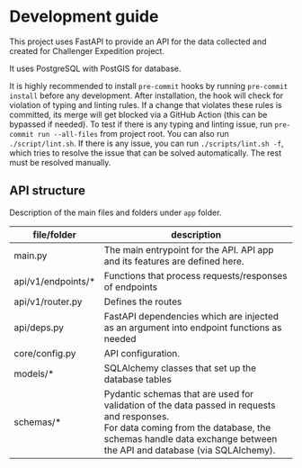 # Development guide

This project uses FastAPI to provide an API for the data collected and created for Challenger Expedition project.

It uses PostgreSQL with PostGIS for database.

It is highly recommended to install `pre-commit` hooks by running `pre-commit install` before any development.
After installation, the hook will check for violation of typing and linting rules.
If a change that violates these rules is committed, its merge will get blocked via a GitHub Action (this can be bypassed if needed).
To test if there is any typing and linting issue, run `pre-commit run --all-files` from project root. You can also run `./script/lint.sh`.
If there is any issue, you can run `./scripts/lint.sh -f`, which tries to resolve the issue that can be solved automatically.
The rest must be resolved manually.

## API structure

Description of the main files and folders under `app` folder.

| file/folder        | description                                                                                                                                                                                                        |
|--------------------|--------------------------------------------------------------------------------------------------------------------------------------------------------------------------------------------------------------------|
| main.py            | The main entrypoint for the API. API app and its features are defined here.                                                                                                                                        |
| api/v1/endpoints/* | Functions that process requests/responses of endpoints                                                                                                                                                             |
| api/v1/router.py   | Defines the routes                                                                                                                                                                                                 |
| api/deps.py        | FastAPI dependencies which are injected as an argument into endpoint functions as needed                                                                                                                           |
| core/config.py     | API configuration.                                                                                                                                                                                                 |
| models/*           | SQLAlchemy classes that set up the database tables                                                                                                                                                                 |
| schemas/*          | Pydantic schemas that are used for validation of the data passed in requests and responses.<br/>For data coming from the database, the schemas handle data exchange between the API and database (via SQLAlchemy). |
